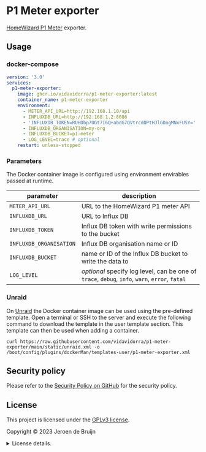 # P1 Meter exporter

[HomeWizard P1 Meter](https://www.homewizard.com/p1-meter/) exporter.

## Usage

### docker-compose

```yml
version: '3.0'
services:
  p1-meter-exporter:
    image: ghcr.io/vidavidorra/p1-meter-exporter:latest
    container_name: p1-meter-exporter
    environment:
      - METER_API_URL=http://192.168.1.10/api
      - INFLUXDB_URL=http://192.168.1.2:8086
      - 'INFLUXDB_TOKEN=RUHDbp7UGt7I6Q+abdG7QVtrcdOPtHJlGDugMNxFUSY='
      - INFLUXDB_ORGANISATION=my-org
      - INFLUXDB_BUCKET=p1-meter
      - LOG_LEVEL=trace # optional
    restart: unless-stopped
```

### Parameters

The Docker container image is configured using environment envirables passed at runtime.

| parameter               | description                                                                                    |
| ----------------------- | ---------------------------------------------------------------------------------------------- |
| `METER_API_URL`         | URL to the HomeWizard P1 meter API                                                             |
| `INFLUXDB_URL`          | URL to Influx DB                                                                               |
| `INFLUXDB_TOKEN`        | Influx DB token with write permissions to the bucket                                           |
| `INFLUXDB_ORGANISATION` | Influx DB organisation name or ID                                                              |
| `INFLUXDB_BUCKET`       | name or ID of the Influx DB bucket to write the data to                                        |
| `LOG_LEVEL`             | _optional_ specify log level, can be one of `trace`, `debug`, `info`, `warn`, `error`, `fatal` |

### Unraid

On [Unraid](https://unraid.net/) the Docker container image can be used using the pre-defined template. Open a terminal or SSH to the server and execute the following command to download the template in the user template section. This template can then be used when adding a container.

```shell
curl https://raw.githubusercontent.com/vidavidorra/p1-meter-exporter/main/static/unraid.xml -o /boot/config/plugins/dockerMan/templates-user/p1-meter-exporter.xml
```

## Security policy

Please refer to the [Security Policy on GitHub](https://github.com/vidavidorra/p1-meter-exporter/security/) for the security policy.

## License

This project is licensed under the [GPLv3 license](https://www.gnu.org/licenses/gpl.html).

Copyright © 2023 Jeroen de Bruijn

<details><summary>License details.</summary>
<p>

This program is free software: you can redistribute it and/or modify
it under the terms of the GNU General Public License as published by
the Free Software Foundation, either version 3 of the License, or
(at your option) any later version.

This program is distributed in the hope that it will be useful,
but WITHOUT ANY WARRANTY; without even the implied warranty of
MERCHANTABILITY or FITNESS FOR A PARTICULAR PURPOSE. See the
GNU General Public License for more details.

You should have received a copy of the GNU General Public License
along with this program. If not, see <http://www.gnu.org/licenses/>.

The full text of the license is available in the [LICENSE](LICENSE.md) file in this repository and [online](https://www.gnu.org/licenses/gpl.html).

</details>
